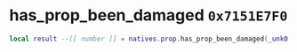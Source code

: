 # has_prop_been_damaged `0x7151E7F0`

```lua
local result --[[ number ]] = natives.prop.has_prop_been_damaged(_unk0 --[[ number ]])
```